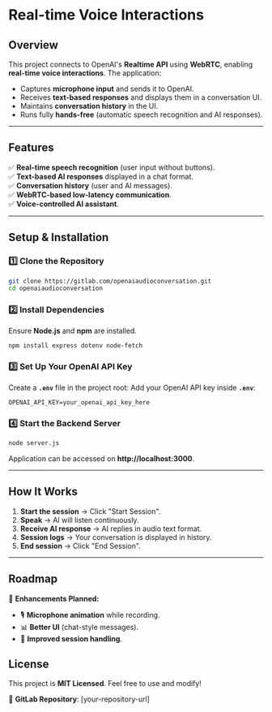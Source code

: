 # Real-time Voice Interactions

## Overview
This project connects to OpenAI's **Realtime API** using **WebRTC**, enabling **real-time voice interactions**. The application:
- Captures **microphone input** and sends it to OpenAI.
- Receives **text-based responses** and displays them in a conversation UI.
- Maintains **conversation history** in the UI.
- Runs fully **hands-free** (automatic speech recognition and AI responses).

---

## Features
✅ **Real-time speech recognition** (user input without buttons).  
✅ **Text-based AI responses** displayed in a chat format.  
✅ **Conversation history** (user and AI messages).  
✅ **WebRTC-based low-latency communication**.  
✅ **Voice-controlled AI assistant**.

---

## Setup & Installation

### 1️⃣ Clone the Repository
```sh
git clone https://gitlab.com/openaiaudioconversation.git
cd openaiaudioconversation
```

### 2️⃣ Install Dependencies
Ensure **Node.js** and **npm** are installed.
```sh
npm install express dotenv node-fetch
```

### 3️⃣ Set Up Your OpenAI API Key
Create a **`.env`** file in the project root:
Add your OpenAI API key inside **`.env`**:
```env
OPENAI_API_KEY=your_openai_api_key_here
```

### 4️⃣ Start the Backend Server
```sh
node server.js
```
Application can be accessed on **http://localhost:3000**.

---

## How It Works
1. **Start the session** → Click "Start Session".
2. **Speak** → AI will listen continuously.
3. **Receive AI response** → AI replies in audio  text format.
4. **Session logs** → Your conversation is displayed in history.
5. **End session** → Click "End Session".

---

## Roadmap
📌 **Enhancements Planned:**
- 🎙️ **Microphone animation** while recording.
- 📊 **Better UI** (chat-style messages).
- 🔄 **Improved session handling**.



## License
This project is **MIT Licensed**. Feel free to use and modify!

📌 **GitLab Repository**: [your-repository-url]

